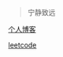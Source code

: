 > 宁静致远

[个人博客](https://wengzhisong-hz.github.io/)

[leetcode](https://github.com/wengzhisong-hz/leetcode)
